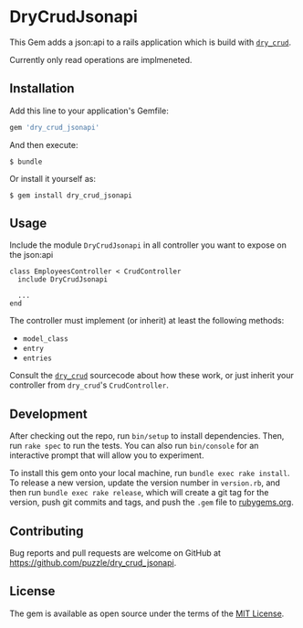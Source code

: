 # DryCrudJsonapi

This Gem adds a json:api to a rails application which is build with [`dry_crud`].

Currently only read operations are implmeneted.

## Installation

Add this line to your application's Gemfile:

```ruby
gem 'dry_crud_jsonapi'
```

And then execute:

    $ bundle

Or install it yourself as:

    $ gem install dry_crud_jsonapi

## Usage

Include the module `DryCrudJsonapi` in all controller you want to expose on the json:api

    class EmployeesController < CrudController
      include DryCrudJsonapi
      
      ...
    end

The controller must implement (or inherit) at least the following methods:

* `model_class`
* `entry`
* `entries`

Consult the [`dry_crud`] sourcecode about how these work, or just inherit your controller from `dry_crud`'s `CrudController`. 

## Development

After checking out the repo, run `bin/setup` to install dependencies. Then, run `rake spec` to run the tests. You can also run `bin/console` for an interactive prompt that will allow you to experiment.

To install this gem onto your local machine, run `bundle exec rake install`. To release a new version, update the version number in `version.rb`, and then run `bundle exec rake release`, which will create a git tag for the version, push git commits and tags, and push the `.gem` file to [rubygems.org](https://rubygems.org).

## Contributing

Bug reports and pull requests are welcome on GitHub at https://github.com/puzzle/dry_crud_jsonapi.

## License

The gem is available as open source under the terms of the [MIT License](https://opensource.org/licenses/MIT).


[`dry_crud`]: https://github.com/codez/dry_crud
